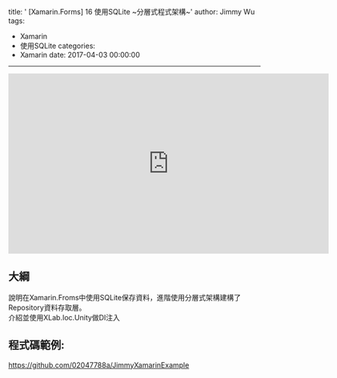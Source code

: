 title: ' [Xamarin.Forms] 16 使用SQLite ~分層式程式架構~'
author: Jimmy Wu
tags:
  - Xamarin
  - 使用SQLite
categories:
  - Xamarin
date: 2017-04-03 00:00:00
---
<iframe width="640" height="360" src="https://www.youtube.com/embed/FQHPPN8nyaU" frameborder="0" allowfullscreen></iframe>

## 大綱
說明在Xamarin.Froms中使用SQLite保存資料，進階使用分層式架構建構了Repository資料存取層。  
介紹並使用XLab.Ioc.Unity做DI注入

## 程式碼範例:
https://github.com/02047788a/JimmyXamarinExample